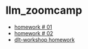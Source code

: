 # llm_zoomcamp

  * [homework # 01](01-intro/hw01.ipynb)  
  * [homework # 02](02-open-source-llms/hw02.ipynb)  
  * [dlt-workshop homework](dlt-workshop/dlt.md)  